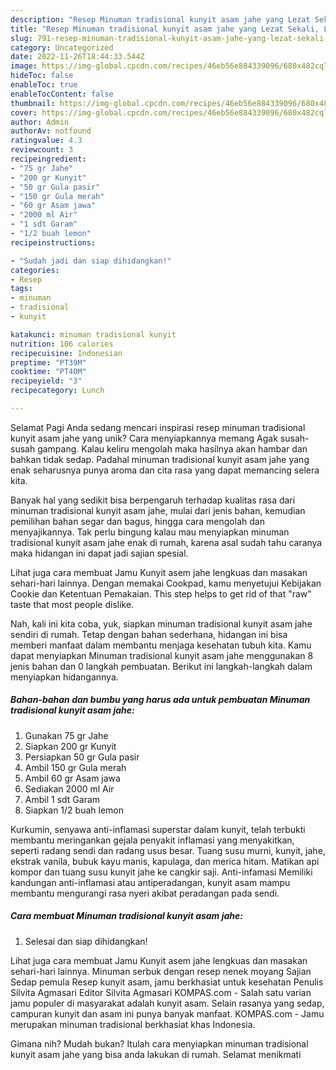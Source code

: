 ```yaml
---
description: "Resep Minuman tradisional kunyit asam jahe yang Lezat Sekali, Lezat"
title: "Resep Minuman tradisional kunyit asam jahe yang Lezat Sekali, Lezat"
slug: 791-resep-minuman-tradisional-kunyit-asam-jahe-yang-lezat-sekali-lezat
category: Uncategorized
date: 2022-11-26T18:44:33.544Z
image: https://img-global.cpcdn.com/recipes/46eb56e884339096/680x482cq70/minuman-tradisional-kunyit-asam-jahe-foto-resep-utama.jpg
hideToc: false
enableToc: true
enableTocContent: false
thumbnail: https://img-global.cpcdn.com/recipes/46eb56e884339096/680x482cq70/minuman-tradisional-kunyit-asam-jahe-foto-resep-utama.jpg
cover: https://img-global.cpcdn.com/recipes/46eb56e884339096/680x482cq70/minuman-tradisional-kunyit-asam-jahe-foto-resep-utama.jpg
author: Admin
authorAv: notfound
ratingvalue: 4.3
reviewcount: 3
recipeingredient:
- "75 gr Jahe"
- "200 gr Kunyit"
- "50 gr Gula pasir"
- "150 gr Gula merah"
- "60 gr Asam jawa"
- "2000 ml Air"
- "1 sdt Garam"
- "1/2 buah lemon"
recipeinstructions:

- "Sudah jadi dan siap dihidangkan!"
categories:
- Resep
tags:
- minuman
- tradisional
- kunyit

katakunci: minuman tradisional kunyit 
nutrition: 106 calories
recipecuisine: Indonesian
preptime: "PT39M"
cooktime: "PT40M"
recipeyield: "3"
recipecategory: Lunch

---
```



Selamat Pagi Anda sedang mencari inspirasi resep minuman tradisional kunyit asam jahe yang unik? Cara menyiapkannya memang Agak susah-susah gampang. Kalau keliru mengolah maka hasilnya akan hambar dan bahkan tidak sedap. Padahal minuman tradisional kunyit asam jahe yang enak seharusnya punya aroma dan cita rasa yang dapat memancing selera kita.


Banyak hal yang sedikit bisa berpengaruh terhadap kualitas rasa dari minuman tradisional kunyit asam jahe, mulai dari jenis bahan, kemudian pemilihan bahan segar dan bagus, hingga cara mengolah dan menyajikannya. Tak perlu bingung kalau mau menyiapkan minuman tradisional kunyit asam jahe enak di rumah, karena asal sudah tahu caranya maka hidangan ini dapat jadi sajian spesial.

Lihat juga cara membuat Jamu Kunyit asem jahe lengkuas dan masakan sehari-hari lainnya. Dengan memakai Cookpad, kamu menyetujui Kebijakan Cookie dan Ketentuan Pemakaian. This step helps to get rid of that &#34;raw&#34; taste that most people dislike.


Nah, kali ini kita coba, yuk, siapkan minuman tradisional kunyit asam jahe sendiri di rumah. Tetap dengan bahan sederhana, hidangan ini bisa memberi manfaat dalam membantu menjaga kesehatan tubuh kita. Kamu dapat menyiapkan Minuman tradisional kunyit asam jahe menggunakan 8 jenis bahan dan 0 langkah pembuatan. Berikut ini langkah-langkah dalam menyiapkan hidangannya.

<!--inarticleads1-->

##### Bahan-bahan dan bumbu yang harus ada untuk pembuatan Minuman tradisional kunyit asam jahe:

1. Gunakan 75 gr Jahe
1. Siapkan 200 gr Kunyit
1. Persiapkan 50 gr Gula pasir
1. Ambil 150 gr Gula merah
1. Ambil 60 gr Asam jawa
1. Sediakan 2000 ml Air
1. Ambil 1 sdt Garam
1. Siapkan 1/2 buah lemon


Kurkumin, senyawa anti-inflamasi superstar dalam kunyit, telah terbukti membantu meringankan gejala penyakit inflamasi yang menyakitkan, seperti radang sendi dan radang usus besar. Tuang susu murni, kunyit, jahe, ekstrak vanila, bubuk kayu manis, kapulaga, dan merica hitam. Matikan api kompor dan tuang susu kunyit jahe ke cangkir saji. Anti-infamasi Memiliki kandungan anti-inflamasi atau antiperadangan, kunyit asam mampu membantu mengurangi rasa nyeri akibat peradangan pada sendi. 

<!--inarticleads2-->

##### Cara membuat Minuman tradisional kunyit asam jahe:


1. Selesai dan siap dihidangkan!

Lihat juga cara membuat Jamu Kunyit asem jahe lengkuas dan masakan sehari-hari lainnya. Minuman serbuk dengan resep nenek moyang Sajian Sedap pemula Resep kunyit asam, jamu berkhasiat untuk kesehatan Penulis Silvita Agmasari Editor Silvita Agmasari KOMPAS.com - Salah satu varian jamu populer di masyarakat adalah kunyit asam. Selain rasanya yang sedap, campuran kunyit dan asam ini punya banyak manfaat. KOMPAS.com - Jamu merupakan minuman tradisional berkhasiat khas Indonesia. 

Gimana nih? Mudah bukan? Itulah cara menyiapkan minuman tradisional kunyit asam jahe yang bisa anda lakukan di rumah. Selamat menikmati
